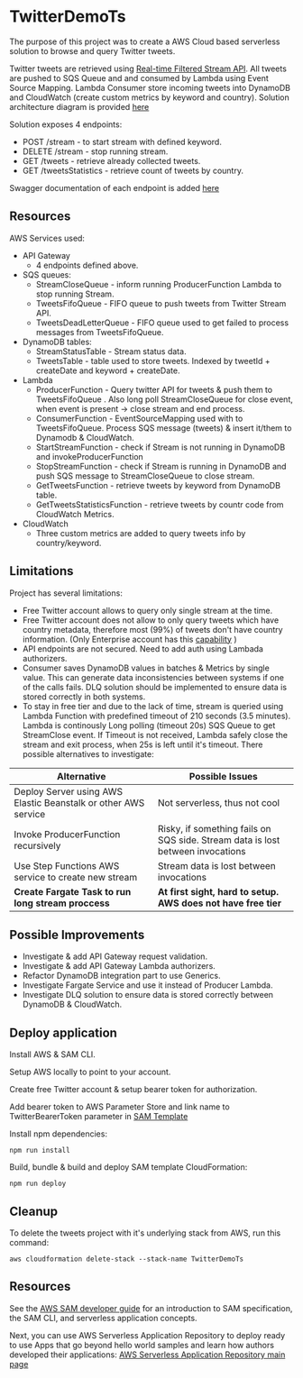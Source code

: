 # TwitterDemoTs

The purpose of this project was to create a AWS Cloud based serverless solution to browse and query Twitter tweets.

Twitter tweets are retrieved using [Real-time Filtered Stream API](https://developer.twitter.com/en/docs/twitter-api/tweets/filtered-stream/api-reference). All tweets are pushed to SQS Queue and and consumed by Lambda using Event Source Mapping.
Lambda Consumer store incoming tweets into DynamoDB and CloudWatch (create custom metrics by keyword and country).
Solution architecture diagram is provided [here](docs/architecture.jpg)

Solution exposes 4 endpoints:
- POST /stream - to start stream with defined keyword.
- DELETE /stream - stop running stream.
- GET /tweets - retrieve already collected tweets.
- GET /tweetsStatistics - retrieve count of tweets by country.

Swagger documentation of each endpoint is added [here](docs/openapi.yaml)

## Resources

AWS Services used:
- API Gateway
  - 4 endpoints defined above.
- SQS queues:
  - StreamCloseQueue - inform running ProducerFunction Lambda to stop running Stream.
  - TweetsFifoQueue - FIFO queue to push tweets from Twitter Stream API. 
  - TweetsDeadLetterQueue - FIFO queue used to get failed to process messages from TweetsFifoQueue.
- DynamoDB tables:
  - StreamStatusTable - Stream status data.
  - TweetsTable - table used to store tweets. Indexed by tweetId + createDate and keyword + createDate.
- Lambda
  - ProducerFunction - Query twitter API for tweets & push them to TweetsFifoQueue . Also long poll StreamCloseQueue for close event, when event is present -> close stream and end process.
  - ConsumerFunction - EventSourceMapping used with to TweetsFifoQueue. Process SQS message (tweets) & insert it/them to Dynamodb & CloudWatch.  
  - StartStreamFunction - check if Stream is not running in DynamoDB and invokeProducerFunction
  - StopStreamFunction - check if Stream is running in DynamoDB and push SQS message to StreamCloseQueue to close stream.
  - GetTweetsFunction - retrieve tweets by keyword from DynamoDB table.
  - GetTweetsStatisticsFunction - retrieve tweets by countr code from CloudWatch Metrics.
- CloudWatch
  - Three custom metrics are added to query tweets info by country/keyword. 
 ## Limitations

 Project has several limitations:
- Free Twitter account allows to query only single stream at the time.
- Free Twitter account does not allow to only query tweets which have country metadata, therefore most (99%) of tweets don't have country information. (Only Enterprise account has this [capability](https://twittercommunity.com/t/how-to-listen-to-tweets-that-only-contains-geo-info-from-twitter-stream/162905/3) )
- API endpoints are not secured. Need to add auth using Lambada authorizers.
- Consumer saves DynamoDB values in batches & Metrics by single value. This can generate data inconsistencies between systems if one of the calls fails. DLQ solution should be implemented to ensure data is stored correctly in both systems.
- To stay in free tier and due to the lack of time, stream is queried using Lambda Function with predefined timeout of 210 seconds (3.5 minutes). Lambda is continously Long polling (timeout 20s) SQS Queue to get StreamClose event. If Timeout is not received, Lambda safely close the stream and exit process, when 25s is left until it's timeout. There possible alternatives to investigate:

| Alternative                                                       | Possible Issues |
| -----------                                                       | ----------- |
| Deploy Server using AWS Elastic Beanstalk or other AWS service    | Not serverless, thus not cool|
| Invoke ProducerFunction recursively                               | Risky, if something fails on SQS side. Stream data is lost between invocations|
| Use Step Functions AWS service to create new stream               | Stream data is lost between invocations|
| **Create Fargate Task to run long stream proccess**               | **At first sight, hard to setup. AWS does not have free tier**|
## Possible Improvements

- Investigate & add API Gateway request validation.
- Investigate & add API Gateway Lambda authorizers.
- Refactor DynamoDB integration part to use Generics.
- Investigate Fargate Service and use it instead of Producer Lambda.
- Investigate DLQ solution to ensure data is stored correctly between DynamoDB & CloudWatch.

## Deploy application

Install AWS & SAM CLI.

Setup AWS locally to point to your account.

Create free Twitter account & setup bearer token for authorization.

Add bearer token to AWS Parameter Store and link name to TwitterBearerToken parameter in [SAM Template](./template.yaml)

Install npm dependencies:
```
npm run install
```

Build, bundle & build and deploy SAM template CloudFormation:
```
npm run deploy
```

## Cleanup

To delete the tweets project with it's underlying stack from AWS, run this command: 

```
aws cloudformation delete-stack --stack-name TwitterDemoTs
```

## Resources

See the [AWS SAM developer guide](https://docs.aws.amazon.com/serverless-application-model/latest/developerguide/what-is-sam.html) for an introduction to SAM specification, the SAM CLI, and serverless application concepts.

Next, you can use AWS Serverless Application Repository to deploy ready to use Apps that go beyond hello world samples and learn how authors developed their applications: [AWS Serverless Application Repository main page](https://aws.amazon.com/serverless/serverlessrepo/)
